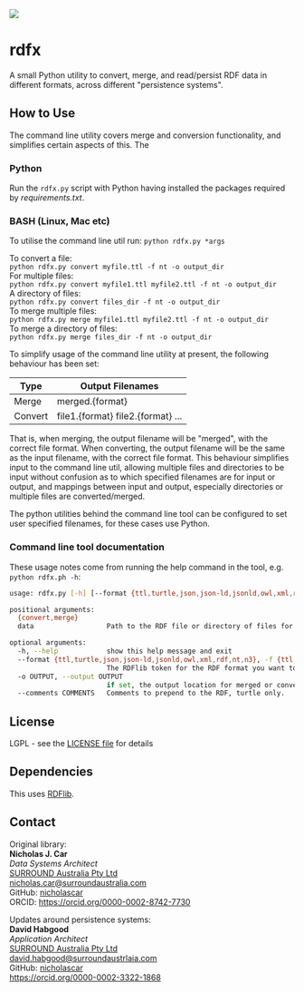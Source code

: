 ![](https://surroundaustralia.com/themes/custom/surround_australia/surround-logo-dark.svg)

# rdfx
A small Python utility to convert, merge, and read/persist RDF data in different formats, across different "persistence systems".

## How to Use
The command line utility covers merge and conversion functionality, and simplifies certain aspects of this. The

### Python
Run the `rdfx.py` script with Python having installed the packages required by _requirements.txt_.

### BASH (Linux, Mac etc)
To utilise the command line util run:
`python rdfx.py *args`

To convert a file:  
`python rdfx.py convert myfile.ttl -f nt -o output_dir`  
For multiple files:  
`python rdfx.py convert myfile1.ttl myfile2.ttl -f nt -o output_dir`  
A directory of files:  
`python rdfx.py convert files_dir -f nt -o output_dir`  
To merge multiple files:  
`python rdfx.py merge myfile1.ttl myfile2.ttl -f nt -o output_dir`  
To merge a directory of files:  
`python rdfx.py merge files_dir -f nt -o output_dir`  

To simplify usage of the command line utility at present, the following behaviour has been set:

Type | Output Filenames
---|---
Merge | merged.{format}
Convert | file1.{format} file2.{format} ...

That is, when merging, the output filename will be "merged", with the correct file format.
When converting, the output filename will be the same as the input filename, with the correct file format.
This behaviour simplifies input to the command line util, allowing multiple files and directories to be input without
confusion as to which specified filenames are for input or output, and mappings between input and output, especially
directories or multiple files are converted/merged.

The python utilities behind the command line tool can be configured to set user specified filenames, for these cases
use Python.

### Command line tool documentation
These usage notes come from running the help command in the tool, e.g. `python rdfx.ph -h`:

```bash
usage: rdfx.py [-h] [--format {ttl,turtle,json,json-ld,jsonld,owl,xml,rdf,nt,n3}] [-o OUTPUT] [--comments COMMENTS] {convert,merge} data [data ...]

positional arguments:
  {convert,merge}
  data                  Path to the RDF file or directory of files for merging or conversion.

optional arguments:
  -h, --help            show this help message and exit
  --format {ttl,turtle,json,json-ld,jsonld,owl,xml,rdf,nt,n3}, -f {ttl,turtle,json,json-ld,jsonld,owl,xml,rdf,nt,n3}
                        The RDFlib token for the RDF format you want to convert the RDF file to.
  -o OUTPUT, --output OUTPUT
                        if set, the output location for merged or converted files, defaults to the current working directory
  --comments COMMENTS   Comments to prepend to the RDF, turtle only.
```

## License
LGPL - see the [LICENSE file](LICENSE) for details

## Dependencies
This uses [RDFlib](https://pypi.org/project/rdflib/).

## Contact
Original library:  
**Nicholas J. Car**  
*Data Systems Architect*  
[SURROUND Australia Pty Ltd](http://surroundaustralia.com)  
<nicholas.car@surroundaustralia.com>  
GitHub: [nicholascar](https://github.com/nicholascar)  
ORCID: <https://orcid.org/0000-0002-8742-7730>  

Updates around persistence systems:  
**David Habgood**  
*Application Architect*  
[SURROUND Australia Pty Ltd](https://surroundaustralia.com)  
<david.habgood@surroundaustrlaia.com>  
GitHub: [nicholascar](https://github.com/recalcitrantsupplant)  
https://orcid.org/0000-0002-3322-1868  
